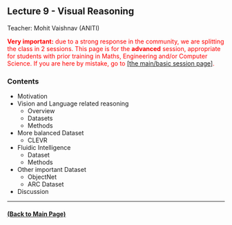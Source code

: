 ## Lecture 9 - Visual Reasoning
Teacher: Mohit Vaishnav (ANITI)


<div style="color: red"><span style="font-weight: bold">Very important:</span> due to a strong response in the community, we are splitting the class in 2 sessions. This page is for the <span style="font-weight: bold">advanced</span> session, appropriate for students with prior training in Maths, Engineering and/or Computer Science. If you are here by mistake, go to <a href="https://rufinv.github.io/Intro2AI-class/">[the main/basic session page]</a>. </div>


### Contents

* Motivation
* Vision and Language related reasoning
  * Overview
  * Datasets
  * Methods 
* More balanced Dataset
  * CLEVR
* Fluidic Intelligence
  * Dataset
  * Methods
* Other important Dataset
  * ObjectNet
  * ARC Dataset
* Discussion


---
#### [(Back to Main Page)](../index.md)
